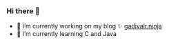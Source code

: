 ### Hi there 👋


- 🔭 I’m currently working on my blog  ✨  [gadivalr.ninja](https://gadivalr.ninja/)
- 🌱 I’m currently learning C and Java


